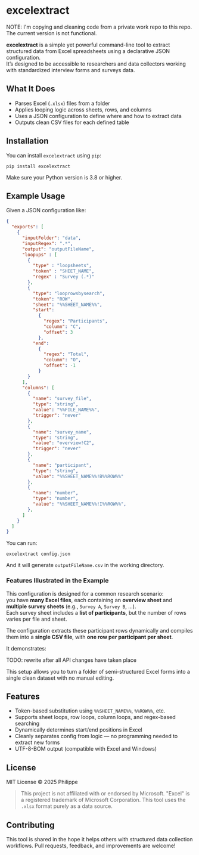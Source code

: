 # excelextract

NOTE: I'm copying and cleaning code from a private work repo to this repo. The current version is not functional.

**excelextract** is a simple yet powerful command-line tool to extract structured data from Excel spreadsheets using a declarative JSON configuration.  
It’s designed to be accessible to researchers and data collectors working with standardized interview forms and surveys data.

## What It Does

- Parses Excel (`.xlsx`) files from a folder
- Applies looping logic across sheets, rows, and columns
- Uses a JSON configuration to define where and how to extract data
- Outputs clean CSV files for each defined table

## Installation

You can install `excelextract` using `pip`:

```
pip install excelextract
```

Make sure your Python version is 3.8 or higher.

## Example Usage

Given a JSON configuration like:

```json
{
  "exports": [
    {
      "inputFolder": "data",
      "inputRegex": ".*",
      "output": "outputFileName",
      "loopups" : [
        {
          "type" : "loopsheets",
          "token" : "SHEET_NAME",
          "regex" : "Survey (.*)"
        },
        {
          "type": "looprowsbysearch",
          "token": "ROW",
          "sheet": "%%SHEET_NAME%%",
          "start": 
            {
              "regex": "Participants",
              "column": "C",
              "offset": 3
            },
          "end": 
            {
              "regex": "Total",
              "column": "O",
              "offset": -1
            }
        }
      ],
      "columns": [
        {
          "name": "survey_file",
          "type": "string",
          "value": "%%FILE_NAME%%",
          "trigger": "never"
        },
        {
          "name": "survey_name",
          "type": "string",
          "value": "overview!C2",
          "trigger": "never"
        },
        {
          "name": "participant",
          "type": "string",
          "value": "%%SHEET_NAME%%!B%%ROW%%"
        },
        {
          "name": "number",
          "type": "number",
          "value": "%%SHEET_NAME%%!I%%ROW%%",
        },
      ]
    }
  ]
}
```

You can run:

```
excelextract config.json
```

And it will generate `outputFileName.csv` in the working directory.

### Features Illustrated in the Example

This configuration is designed for a common research scenario:  
you have **many Excel files**, each containing an **overview sheet** and **multiple survey sheets** (e.g., `Survey A`, `Survey B`, ...).  
Each survey sheet includes a **list of participants**, but the number of rows varies per file and sheet.

The configuration extracts these participant rows dynamically and compiles them into a **single CSV file**, with **one row per participant per sheet**.

It demonstrates:

TODO: rewrite after all API changes have taken place

This setup allows you to turn a folder of semi-structured Excel forms into a single clean dataset with no manual editing.


## Features

- Token-based substitution using `%%SHEET_NAME%%`, `%%ROW%%`, etc.
- Supports sheet loops, row loops, column loops, and regex-based searching
- Dynamically determines start/end positions in Excel
- Cleanly separates config from logic — no programming needed to extract new forms
- UTF-8-BOM output (compatible with Excel and Windows)

## License

MIT License © 2025 Philippe

> This project is not affiliated with or endorsed by Microsoft. "Excel" is a registered trademark of Microsoft Corporation. This tool uses the `.xlsx` format purely as a data source.

## Contributing

This tool is shared in the hope it helps others with structured data collection workflows. Pull requests, feedback, and improvements are welcome!

